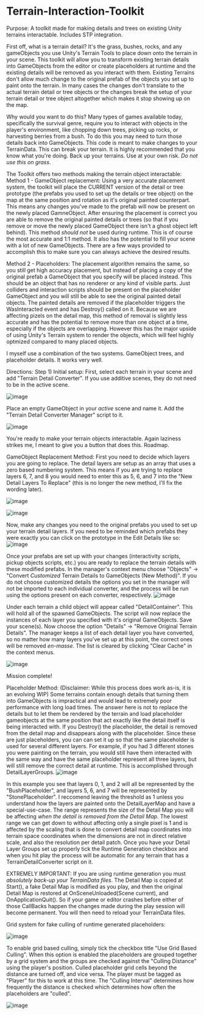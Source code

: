 # Terrain-Interaction-Toolkit
Purpose:
A toolkit made for making details and trees on existing Unity terrains interactable. Includes STP integration.

First off, what is a terrain detail? It's the grass, bushes, rocks, and any gameObjects you use Unity's Terrain Tools to place down onto the terrain in your scene. This toolkit will allow you to transform existing terrain details into GameObjects from the editor or create placeholders at runtime and the existing details will be removed as you interact with them. Existing Terrains don't allow much change to the original prefab of the objects you set up to paint onto the terrain. In many cases the changes don't translate to the actual terrain detail or tree objects or the changes break the setup of your terrain detail or tree object altogether which makes it stop showing up on the map.

Why would you want to do this? Many types of games available today, specifically the survival genre, require you to interact with objects in the player's environment, like chopping down trees, picking up rocks, or harvesting berries from a bush. To do this you may need to turn those details back into GameObjects.
This code is meant to make changes to your TerrainData. This can break your terrain. It is highly recommended that you know what you're doing.
Back up your terrains. Use at your own risk. _Do_ _not_ _use_ _this_ _on_ _grass_.

The Toolkit offers two methods making the terrain object interactable:
Method 1 - GameObject replacement:
Using a very accurate placement system, the toolkit will place the CURRENT version of the detail or tree prototype (the prefabs you used to set up the details or tree object) on the map at the same position and rotation as it's original painted counterpart. This means any changes you've made to the prefab will now be present on the newly placed GamneObject. After ensuring the placement is correct you are able to remove the original painted details or trees (so that if you remove or move the newly placed GameObject there isn't a ghost object left behind). This method _should_ _not_ be used during runtime. This is of course the most accurate and 1:1 method. It also has the potential to fill your scene with a lot of new GameObjects. There are a few ways provided to accomplish this to make sure you can always achieve the desired results.

Method 2 - Placeholders:
The placement algorithm remains the same, so you still get high accuracy placement, but instead of placing a copy of the original prefab a GameObject that you specify will be placed instead. This should be an object that has no renderer or any kind of visible parts. Just colliders and interaction scripts should be present on the placeholder GameObject and you will still be able to see the original painted detail objects. The painted details are removed if the placeholder triggers the WasInteracted event and has Destroy() called on it. Because we are affecting pizels on the detail map, this method of removal is slightly less accurate and has the potential to remove more than one object at a time, especially if the objects are overlapping. However this has the major upside of using Unity's Terrain system to render the objects, which will feel highly optmized compared to many placed objects.

I myself use a combination of the two systems. GameObject trees, and placeholder details. It works very well.

Directions:
Step 1) Initial setup: First, select each terrain in your scene and add "Terrain Detail Converter". If you use additive scenes, they do not need to be in the active scene.

![image](https://github.com/eorvedal/Terrain-Interaction-Toolkit/assets/44689074/4af5d4f4-d7cb-4704-b120-d34440dadd07)

Place an empty GameObject in your _active_ scene and name it. Add the "Terrain Detail Converter Manager" script to it.

![image](https://github.com/eorvedal/Terrain-Interaction-Toolkit/assets/44689074/1ea00bbd-0c43-4aed-9da6-dc720b61a86e)

You're ready to make your terrain objects interactable.
Again laziness strikes me, I meant to give you a button that does this. Roadmap. 

GameObject Replacement Method: First you need to decide which layers you are going to replace. The detail layers are setup as an array that uses a zero based numbering system. This means if you are trying to replace layers 6, 7, and 8 you would need to enter this as 5, 6, and 7 into the "New Detail Layers To Replace" (this is no longer the new method, I'll fix the wording later).

![image](https://github.com/eorvedal/Terrain-Interaction-Toolkit/assets/44689074/191273f1-d877-478b-a77c-ebbd6afef985)

![image](https://github.com/eorvedal/Terrain-Interaction-Toolkit/assets/44689074/71b6fc1c-4cf6-41a6-acf6-e17d1636e8f9)

Now, make any changes you need to the original prefabs you used to set up your terrain detail layers. If you need to be reminded which prefabs they were exactly you can click on the prototype in the Edit Details like so:
![image](https://github.com/eorvedal/Terrain-Interaction-Toolkit/assets/44689074/a7a07fe8-6cbc-4fce-af9c-34fdae0fd4e7)

Once your prefabs are set up with your changes (interactivity scripts, pickup objects scripts, etc.) you are ready to replace the terrain details with these modified prefabs. In the manager's context menu choose "Objects" -> "Convert _Customized_ Terrain Details to GameObjects (New Method)". If you do not choose customized details the options you set in the manager will not be imported to each individual converter, and the process will be run using the options present on each converter, respectively.
![image](https://github.com/eorvedal/Terrain-Interaction-Toolkit/assets/44689074/78c92d47-64a1-460d-81ce-694988a8d2b6)

Under each terrain a child object will appear called "DetailContainer". This will hold all of the spawned GameObjects. The script will now replace the instances of each layer you specified with it's original GameObjects. Save your scene(s). Now choose the option "Details" -> "Remove Original Terrain Details". The manager keeps a list of each detail layer you have converted, so no matter how many layers you've set up at this point, the correct ones will be removed _en-masse_. The list is cleared by clicking "Clear Cache" in the context menus.

![image](https://github.com/eorvedal/Terrain-Interaction-Toolkit/assets/44689074/8c455466-f9f8-4c55-8477-c4558139c189)

Mission complete!

Placeholder Method: (Disclaimer: While this process does work as-is, it is an evolving WIP) Some terrains contain enough details that turning them into GameObjects is impractical and would lead to extremely poor performance with long load times. The answer here is not to replace the details but to let them be rendered by the terrain and load placeholder gameobjects at the same position that act exactly like the detail itself is being interacted with. If you Destroy() the placeholder, the detail is removed from the detail map and disappears along with the placeholder.
Since these are just placeholders, you can can set it up so that the same placeholder is used for several different layers. For example, if you had 3 different stones you were painting on the terrain, you would still have them interacted with the same way and have the same placeholder represent all three layers, but will still remove the correct detail at runtime. This is accomplished through DetailLayerGroups.
![image](https://github.com/eorvedal/Terrain-Interaction-Toolkit/assets/44689074/26abce80-550e-4c8c-a534-1cb45eb22e7b)

In this example you see that layers 0, 1, and 2 will all be represented by the "BushPlaceholder", and layers 5, 6, and 7 will be represented by "StonePlaceholder". I reccomend leaving the threshold as 1 unless you understand how the layers are painted onto the DetailLayerMap and have a special-use-case. The range represents the size of the Detail Map you will be affecting _when_ _the_ _detail_ _is_ _removed_ _from_ _the_ _Detail_ _Map_. The lowest range we can get down to without affecting only a single pixel is 1 and is affected by the scaling that is done to convert detail map coordinates into terrain space coordinates when the dimensions are not in direct relative scale, and also the resolution per detail patch.
Once you have your Detail Layer Groups set up properly tick the Runtime Generation checkbox and when you hit play the process will be automatic for any terrain that has a TerrainDetailConverter script on it.

EXTREMELY IMPORTANT: If you are using runtime generation you must _absolutely_ _back-up_ _your_ _TerrainData_ _files_. The Detail Map is copied at Start(), a fake Detail Map is modified as you play, and then the original Detail Map is restored at OnSceneUnloaded(Scene current), and OnApplicationQuit(). So if your game or editor crashes before either of those CallBacks happen the changes made during the play session will become permanent. You will then need to reload your TerrainData files.

Grid system for fake culling of runtime generated placeholders:

![image](https://github.com/eorvedal/Terrain-Interaction-Toolkit/assets/44689074/54b161c1-f065-4474-ba61-16efdd9abfb4)

To enable grid based culling, simply tick the checkbox title "Use Grid Based Culling". When this option is enabled the placeholders are grouped together by a grid system and the groups are checked against the "Culling Distance" using the player's position. Culled placeholder grid cells beyond the distance are turned off, and vice versa. The player must be tagged as "Player" for this to work at this time. The "Culling Interval" determines how frequently the distance is checked which determines how often the placeholders are "culled".

![image](https://github.com/eorvedal/Terrain-Interaction-Toolkit/assets/44689074/eeaec841-b44a-42ed-8b9b-e45b7725acbb)







